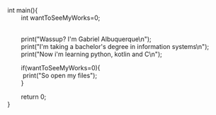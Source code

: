 
int main(){                                                                                                                                                              
⠀⠀⠀int wantToSeeMyWorks=0;  ⠀⠀⠀⠀⠀⠀⠀⠀⠀⠀⠀⠀⠀⠀⠀⠀⠀⠀⠀⠀⠀⠀⠀⠀⠀⠀⠀⠀⠀⠀⠀⠀
  
⠀⠀⠀print("Wassup? I'm Gabriel Albuquerque\n");                                                                                                                                      
⠀⠀⠀print("I'm taking a bachelor's degree in information systems\n");                                                                                                               
⠀⠀⠀print("Now i'm learning python, kotlin and C\n");                                                                                                                               
  
⠀⠀⠀if(wantToSeeMyWorks=0){                                                                                                                                                                     
⠀⠀⠀       print("So open my files");                                                                                                                                                    
⠀⠀⠀}
  
⠀⠀⠀return 0;                                                                                                                                                                       
}
